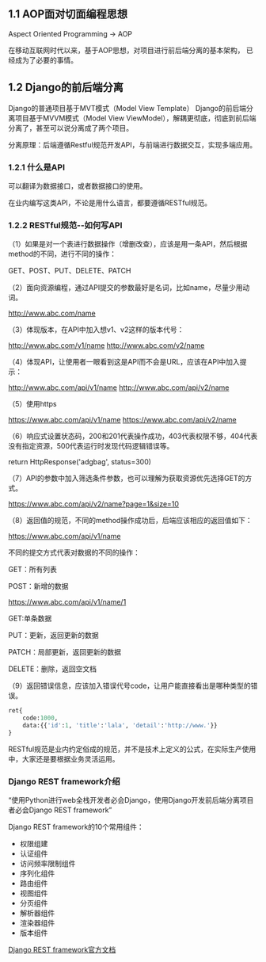## 1.1 AOP面对切面编程思想

Aspect Oriented Programming -> AOP

在移动互联网时代以来，基于AOP思想，对项目进行前后端分离的基本架构， 已经成为了必要的事情。

## 1.2 Django的前后端分离

Django的普通项目基于MVT模式（Model View Template）
Django的前后端分离项目基于MVVM模式（Model View ViewModel），解耦更彻底，彻底到前后端分离了，甚至可以说分离成了两个项目。

分离原理：后端遵循Restful规范开发API，与前端进行数据交互，实现多端应用。

### 1.2.1 什么是API

可以翻译为数据接口，或者数据接口的使用。

在业内编写这类API，不论是用什么语言，都要遵循RESTful规范。

### 1.2.2 RESTful规范--如何写API

（1）如果是对一个表进行数据操作（增删改查），应该是用一条API，然后根据method的不同，进行不同的操作：

GET、POST、PUT、DELETE、PATCH

（2）面向资源编程，通过API提交的参数最好是名词，比如name，尽量少用动词。

http://www.abc.com/name

（3）体现版本，在API中加入想v1、v2这样的版本代号：

http://www.abc.com/v1/name
http://www.abc.com/v2/name

（4）体现API，让使用者一眼看到这是API而不会是URL，应该在API中加入提示：

http://www.abc.com/api/v1/name
http://www.abc.com/api/v2/name

（5）使用https

https://www.abc.com/api/v1/name
https://www.abc.com/api/v2/name

（6）响应式设置状态码，200和201代表操作成功，403代表权限不够，404代表没有指定资源，500代表运行时发现代码逻辑错误等。

return HttpResponse('adgbag', status=300)

（7）API的参数中加入筛选条件参数，也可以理解为获取资源优先选择GET的方式。

https://www.abc.com/api/v2/name?page=1&size=10

（8）返回值的规范，不同的method操作成功后，后端应该相应的返回值如下：

https://www.abc.com/api/v1/name

不同的提交方式代表对数据的不同的操作：

GET：所有列表

POST：新增的数据

https://www.abc.com/api/v1/name/1

GET:单条数据

PUT：更新，返回更新的数据

PATCH：局部更新，返回更新的数据

DELETE：删除，返回空文档

（9）返回错误信息，应该加入错误代号code，让用户能直接看出是哪种类型的错误。

```Python
ret{
    code:1000,
    data:{{'id':1, 'title':'lala', 'detail':'http://www.'}}
}
```

RESTful规范是业内约定俗成的规范，并不是技术上定义的公式，在实际生产使用中，大家还是要根据业务灵活运用。

### Django REST framework介绍

“使用Python进行web全栈开发者必会Django，使用Django开发前后端分离项目者必会Django REST framework”

Django REST framework的10个常用组件：

- 权限组建
- 认证组件
- 访问频率限制组件
- 序列化组件
- 路由组件
- 视图组件
- 分页组件
- 解析器组件
- 渲染器组件
- 版本组件

[Django REST framework官方文档](https://www.django-rest-framework.org/)


